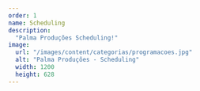 ```yaml
---
order: 1
name: Scheduling
description:
  "Palma Produções Scheduling!"
image:
  url: "/images/content/categorias/programacoes.jpg"
  alt: "Palma Produções - Scheduling"
  width: 1200
  height: 628
---
```

